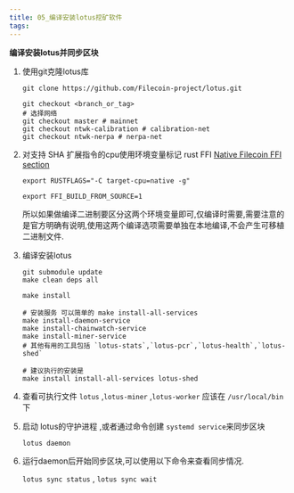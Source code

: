 ```yaml
---
title: 05_编译安装lotus挖矿软件
tags: 
---
```


**编译安装lotus并同步区块**

1. 使用git克隆lotus库
	
	```
	git clone https://github.com/Filecoin-project/lotus.git
	
	git checkout <branch_or_tag>
	# 选择网络
	git checkout master # mainnet
	git checkout ntwk-calibration # calibration-net
	git checkout ntwk-nerpa # nerpa-net
	```
	
2. 对支持 SHA 扩展指令的cpu使用环境变量标记 rust FFI [Native Filecoin FFI section](https://docs.Filecoin.io/get-started/lotus/installation/#native-Filecoin-ffi)
	
	`export RUSTFLAGS="-C target-cpu=native -g"`
	
	`export FFI_BUILD_FROM_SOURCE=1`
	
	所以如果做编译二进制要区分这两个环境变量即可,仅编译时需要,需要注意的是官方明确有说明,使用这两个编译选项需要单独在本地编译,不会产生可移植二进制文件.	
	
3. 编译安装lotus
	
	```
	git submodule update
	make clean deps all
	
	make install

	# 安装服务 可以简单的 make install-all-services
	make install-daemon-service
	make install-chainwatch-service
	make install-miner-service
	# 其他有用的工具包括 `lotus-stats`,`lotus-pcr`,`lotus-health`,`lotus-shed`
	
	# 建议执行的安装是
	make install install-all-services lotus-shed
	```
	
4. 查看可执行文件 `lotus`	,`lotus-miner`	,`lotus-worker`	应该在 `/usr/local/bin` 下
5. 启动 lotus的守护进程 ,或者通过命令创建 `systemd service`来同步区块

	`lotus daemon`

6. 运行daemon后开始同步区块,可以使用以下命令来查看同步情况.

	`lotus sync status` ,  `lotus sync wait`